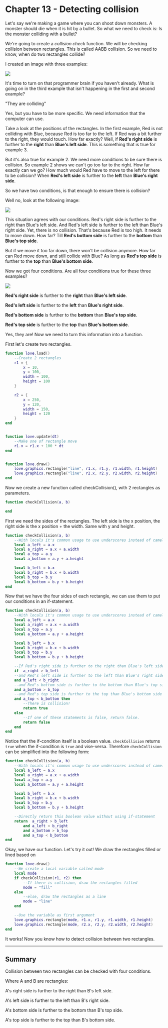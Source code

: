 # Chapter 13 - Detecting collision
Let's say we're making a game where you can shoot down monsters. A monster should die when it is hit by a bullet. So what we need to check is: Is the monster colliding with a bullet?

We're going to create a *collision check* function. We will be checking collision between rectangles. This is called AABB collision. So we need to know, when do two rectangles collide?

I created an image with three examples:

![](/images/book/13/rectangles1.png)

It's time to turn on that programmer brain if you haven't already. What is going on in the third example that isn't happening in the first and second example?

"They are colliding"

Yes, but you have to be more specific. We need information that the computer can use.

Take a look at the positions of the rectangles. In the first example, Red is not colliding with Blue, because Red is too far to the left. If Red was a bit further to the right, they would touch. How far exactly? Well, if **Red's right side** is further to the **right** than **Blue's left side**. This is something that is true for example 3. 

But it's also true for example 2. We need more conditions to be sure there is collision. So example 2 shows we can't go too far to the right. How far exactly can we go? How much would Red have to move to the left for there to be collision? When **Red's left side** is further to the **left** than **Blue's right side**.

So we have two conditions, is that enough to ensure there is collision?

Well no, look at the following image:

![](/images/book/13/rectangles2.png)

This situation agrees with our conditions. Red's right side is further to the right than Blue's left side. And Red's left side is further to the left than Blue's right side. Yet, there is no collision. That's because Red is too high. It needs to move down. How far? Till **Red's bottom side** is further to the **bottom** than **Blue's top side**.

But if we move it too far down, there won't be collision anymore. How far can Red move down, and still collide with Blue? As long as **Red's top side** is further to the **top** than **Blue's bottom side**.

Now we got four conditions. Are all four conditions true for these three examples?

![](/images/book/13/rectangles3.png)

**Red's right side** is further to the **right** than **Blue's left side**.

**Red's left side** is further to the **left** than **Blue's right side**.

**Red's bottom side** is further to the **bottom** than **Blue's top side**.

**Red's top side** is further to the **top** than **Blue's bottom side**.

Yes, they are! Now we need to turn this information into a function.

First let's create two rectangles.

```lua
function love.load()
	--Create 2 rectangles
	r1 = {
		x = 10,
		y = 100,
		width = 100,
		height = 100
	}

	r2 = {
		x = 250,
		y = 120,
		width = 150,
		height = 120
	}
end


function love.update(dt)
	--Make one of rectangle move
	r1.x = r1.x + 100 * dt
end


function love.draw()
	love.graphics.rectangle("line", r1.x, r1.y, r1.width, r1.height)
	love.graphics.rectangle("line", r2.x, r2.y, r2.width, r2.height)
end
```

Now we create a new function called checkCollision(), with 2 rectangles as parameters.

```lua
function checkCollision(a, b)

end
```

First we need the sides of the rectangles. The left side is the x position, the right side is the x position + the width. Same with y and height.

```lua
function checkCollision(a, b)
	--With locals it's common usage to use underscores instead of camelCasing
	local a_left = a.x
	local a_right = a.x + a.width
	local a_top = a.y
	local a_bottom = a.y + a.height

	local b_left = b.x
	local b_right = b.x + b.width
	local b_top = b.y
	local b_bottom = b.y + b.height
end
```

Now that we have the four sides of each rectangle, we can use them to put our conditions in an if-statement.

```lua
function checkCollision(a, b)
	--With locals it's common usage to use underscores instead of camelCasing
	local a_left = a.x
	local a_right = a.x + a.width
	local a_top = a.y
	local a_bottom = a.y + a.height

	local b_left = b.x
	local b_right = b.x + b.width
	local b_top = b.y
	local b_bottom = b.y + b.height

	--If Red's right side is further to the right than Blue's left side.
	if  a_right > b_left
	--and Red's left side is further to the left than Blue's right side.
	and a_left < b_right
	--and Red's bottom side is further to the bottom than Blue's top side.
	and a_bottom > b_top
	--and Red's top side is further to the top than Blue's bottom side then..
	and a_top < b_bottom then
		--There is collision!
		return true
	else
		--If one of these statements is false, return false.
		return false
	end
end
```

Notice that the if-condition itself is a boolean value. `checkCollision` returns `true` when the if-condition is `true` and vise-versa. Therefore `checkCollision` can be simplified into the following form:

```lua
function checkCollision(a, b)
	--With locals it's common usage to use underscores instead of camelCasing
	local a_left = a.x
	local a_right = a.x + a.width
	local a_top = a.y
	local a_bottom = a.y + a.height

	local b_left = b.x
	local b_right = b.x + b.width
	local b_top = b.y
	local b_bottom = b.y + b.height

	--Directly return this boolean value without using if-statement
	return  a_right > b_left
		and a_left < b_right
		and a_bottom > b_top
		and a_top < b_bottom
end
```

Okay, we have our function. Let's try it out! We draw the rectangles filled or lined based on  

```lua
function love.draw()
	--We create a local variable called mode
	local mode
	if checkCollision(r1, r2) then
		--If there is collision, draw the rectangles filled
		mode = "fill"
	else
		--else, draw the rectangles as a line
		mode = "line"
	end

	--Use the variable as first argument
    love.graphics.rectangle(mode, r1.x, r1.y, r1.width, r1.height)
    love.graphics.rectangle(mode, r2.x, r2.y, r2.width, r2.height)
end
```

It works! Now you know how to detect collision between two rectangles.

___

## Summary

Collision between two rectangles can be checked with four conditions.

Where A and B are rectangles:

A's right side is further to the right than B's left side.

A's left side is further to the left than B's right side.

A's bottom side is further to the bottom than B's top side.

A's top side is further to the top than B's bottom side.
